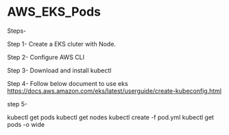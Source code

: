 # AWS_EKS_Pods
Steps-

Step 1- Create a EKS cluter with Node.

Step 2- Configure AWS CLI

Step 3- Download and install kubectl

Step 4- Follow below document to use eks
https://docs.aws.amazon.com/eks/latest/userguide/create-kubeconfig.html

step 5- 

kubectl get pods
kubectl get nodes
kubectl create -f pod.yml
kubectl get pods -o wide
